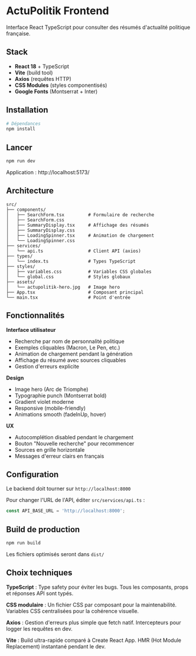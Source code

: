 # ActuPolitik Frontend

Interface React TypeScript pour consulter des résumés d'actualité politique française.

## Stack

- **React 18** + TypeScript
- **Vite** (build tool)
- **Axios** (requêtes HTTP)
- **CSS Modules** (styles componentisés)
- **Google Fonts** (Montserrat + Inter)

## Installation
```bash
# Dépendances
npm install
```

## Lancer
```bash
npm run dev
```

Application : http://localhost:5173/

## Architecture
```
src/
├── components/
│   ├── SearchForm.tsx         # Formulaire de recherche
│   ├── SearchForm.css
│   ├── SummaryDisplay.tsx     # Affichage des résumés
│   ├── SummaryDisplay.css
│   ├── LoadingSpinner.tsx     # Animation de chargement
│   └── LoadingSpinner.css
├── services/
│   └── api.ts                 # Client API (axios)
├── types/
│   └── index.ts               # Types TypeScript
├── styles/
│   ├── variables.css          # Variables CSS globales
│   └── global.css             # Styles globaux
├── assets/
│   └── actupolitik-hero.jpg   # Image hero
├── App.tsx                    # Composant principal
└── main.tsx                   # Point d'entrée
```

## Fonctionnalités

**Interface utilisateur**
- Recherche par nom de personnalité politique
- Exemples cliquables (Macron, Le Pen, etc.)
- Animation de chargement pendant la génération
- Affichage du résumé avec sources cliquables
- Gestion d'erreurs explicite

**Design**
- Image hero (Arc de Triomphe)
- Typographie punch (Montserrat bold)
- Gradient violet moderne
- Responsive (mobile-friendly)
- Animations smooth (fadeInUp, hover)

**UX**
- Autocomplétion disabled pendant le chargement
- Bouton "Nouvelle recherche" pour recommencer
- Sources en grille horizontale
- Messages d'erreur clairs en français

## Configuration

Le backend doit tourner sur `http://localhost:8000`

Pour changer l'URL de l'API, éditer `src/services/api.ts` :
```typescript
const API_BASE_URL = 'http://localhost:8000';
```

## Build de production
```bash
npm run build
```

Les fichiers optimisés seront dans `dist/`

## Choix techniques

**TypeScript** : Type safety pour éviter les bugs. Tous les composants, props et réponses API sont typés.

**CSS modulaire** : Un fichier CSS par composant pour la maintenabilité. Variables CSS centralisées pour la cohérence visuelle.

**Axios** : Gestion d'erreurs plus simple que fetch natif. Intercepteurs pour logger les requêtes en dev.

**Vite** : Build ultra-rapide comparé à Create React App. HMR (Hot Module Replacement) instantané pendant le dev.